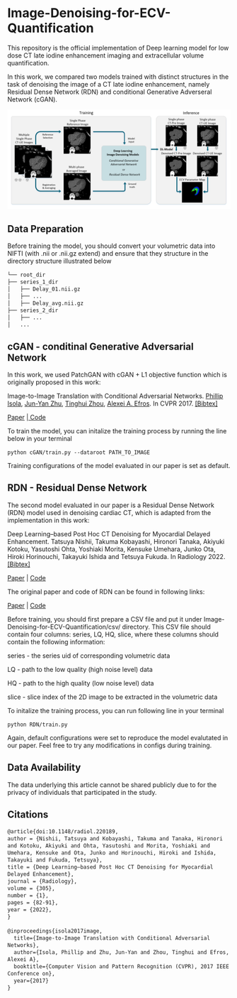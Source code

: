# Image-Denoising-for-ECV-Quantification

This repository is the official implementation of Deep learning model for low dose CT late iodine enhancement imaging and extracellular volume quantification.

In this work, we compared two models trained with distinct structures in the task of denoising the image of a CT late iodine enhancement, namely Residual Dense Network (RDN) and conditional Generative Adverseral Network (cGAN).

<img src='images/Figure.png' width="1000px"/>

## Data Preparation

Before training the model, you should convert your volumetric data into NIFTI (with .nii or .nii.gz extend) and ensure that they structure in the directory structure illustrated below

```
└── root_dir
├── series_1_dir
│   ├── Delay_01.nii.gz
│   ├── ...
│   ├── Delay_avg.nii.gz
├── series_2_dir
│   ├── ...
│   ...
```

## cGAN - conditinal Generative Adversarial Network

In this work, we used PatchGAN with cGAN + L1 objective function which is originally proposed in this work:

Image-to-Image Translation with Conditional Adversarial Networks. [Phillip Isola](https://people.eecs.berkeley.edu/~isola), [Jun-Yan Zhu](https://www.cs.cmu.edu/~junyanz/), [Tinghui Zhou](https://people.eecs.berkeley.edu/~tinghuiz), [Alexei A. Efros](https://people.eecs.berkeley.edu/~efros). In CVPR 2017. [[Bibtex]](https://www.cs.cmu.edu/~junyanz/projects/pix2pix/pix2pix.bib)

[Paper](https://arxiv.org/pdf/1611.07004.pdf) |[ Code](https://github.com/junyanz/pytorch-CycleGAN-and-pix2pix)

To train the model, you can initalize the training process by running the line below in your terminal

```shell
python cGAN/train.py --dataroot PATH_TO_IMAGE
```

Training configurations of the model evaluated in our paper is set as default.

## RDN - Residual Dense Network

The second model evaluated in our paper is a Residual Dense Network (RDN) model used in denoising cardiac CT, which is adapted from the implementation in this work:

Deep Learning–based Post Hoc CT Denoising for Myocardial Delayed Enhancement. Tatsuya Nishii, Takuma Kobayashi, Hironori Tanaka, Akiyuki Kotoku, Yasutoshi Ohta, Yoshiaki Morita, Kensuke Umehara, Junko Ota, Hiroki Horinouchi, Takayuki Ishida and Tetsuya Fukuda. In Radiology 2022. [[Bibtex]](https://pubs.rsna.org/action/showCitFormats?doi=10.1148%2Fradiol.220189)

[Paper](https://pubs.rsna.org/doi/10.1148/radiol.220189) | [Code](https://github.com/tkobayashi6/RDN-for-Denoising-in-CardiacCT)

The original paper and code of RDN can be found in following links:

[Paper](https://ieeexplore.ieee.org/document/8964437) | [Code](https://github.com/yulunzhang/RDN)

Before training, you should first prepare a CSV file and put it under Image-Denoising-for-ECV-Quantification/csv/ directory. This CSV file should contain four columns: series, LQ, HQ, slice, where these columns should contain the following information:

series - the series uid of corresponding volumetric data

LQ - path to the low quality (high noise level) data

HQ - path to the high quality (low noise level) data

slice - slice index of the 2D image to be extracted in the volumetric data


To initalize the training process, you can run following line in your terminal

```
python RDN/train.py
```

Again, default configurations were set to reproduce the model evalutated in our paper. Feel free to try any modifications in configs during training.

## Data Availability

The data underlying this article cannot be shared publicly due to for the privacy of individuals that participated in the study.

## Citations

```
@article{doi:10.1148/radiol.220189,
author = {Nishii, Tatsuya and Kobayashi, Takuma and Tanaka, Hironori and Kotoku, Akiyuki and Ohta, Yasutoshi and Morita, Yoshiaki and Umehara, Kensuke and Ota, Junko and Horinouchi, Hiroki and Ishida, Takayuki and Fukuda, Tetsuya},
title = {Deep Learning–based Post Hoc CT Denoising for Myocardial Delayed Enhancement},
journal = {Radiology},
volume = {305},
number = {1},
pages = {82-91},
year = {2022},
}

@inproceedings{isola2017image,
  title={Image-to-Image Translation with Conditional Adversarial Networks},
  author={Isola, Phillip and Zhu, Jun-Yan and Zhou, Tinghui and Efros, Alexei A},
  booktitle={Computer Vision and Pattern Recognition (CVPR), 2017 IEEE Conference on},
  year={2017}
}
```
